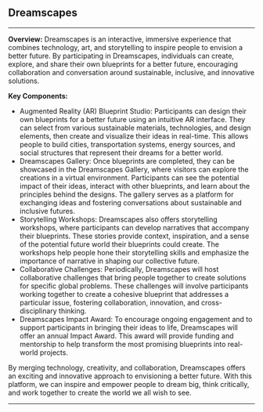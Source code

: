 ## Dreamscapes

---

**Overview:** Dreamscapes is an interactive, immersive experience that combines technology, art, and storytelling to inspire people to envision a better future. By participating in Dreamscapes, individuals can create, explore, and share their own blueprints for a better future, encouraging collaboration and conversation around sustainable, inclusive, and innovative solutions.

**Key Components:**

- Augmented Reality (AR) Blueprint Studio: Participants can design their own blueprints for a better future using an intuitive AR interface. They can select from various sustainable materials, technologies, and design elements, then create and visualize their ideas in real-time. This allows people to build cities, transportation systems, energy sources, and social structures that represent their dreams for a better world.
- Dreamscapes Gallery: Once blueprints are completed, they can be showcased in the Dreamscapes Gallery, where visitors can explore the creations in a virtual environment. Participants can see the potential impact of their ideas, interact with other blueprints, and learn about the principles behind the designs. The gallery serves as a platform for exchanging ideas and fostering conversations about sustainable and inclusive futures.
- Storytelling Workshops: Dreamscapes also offers storytelling workshops, where participants can develop narratives that accompany their blueprints. These stories provide context, inspiration, and a sense of the potential future world their blueprints could create. The workshops help people hone their storytelling skills and emphasize the importance of narrative in shaping our collective future.
- Collaborative Challenges: Periodically, Dreamscapes will host collaborative challenges that bring people together to create solutions for specific global problems. These challenges will involve participants working together to create a cohesive blueprint that addresses a particular issue, fostering collaboration, innovation, and cross-disciplinary thinking.
- Dreamscapes Impact Award: To encourage ongoing engagement and to support participants in bringing their ideas to life, Dreamscapes will offer an annual Impact Award. This award will provide funding and mentorship to help transform the most promising blueprints into real-world projects.

By merging technology, creativity, and collaboration, Dreamscapes offers an exciting and innovative approach to envisioning a better future. With this platform, we can inspire and empower people to dream big, think critically, and work together to create the world we all wish to see.

---